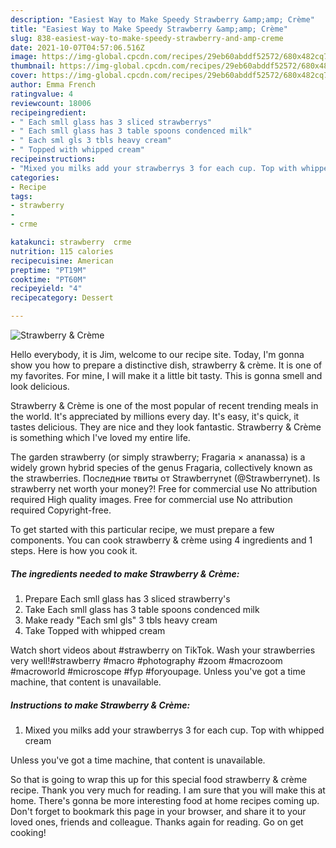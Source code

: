 ```yaml
---
description: "Easiest Way to Make Speedy Strawberry &amp;amp; Crème"
title: "Easiest Way to Make Speedy Strawberry &amp;amp; Crème"
slug: 838-easiest-way-to-make-speedy-strawberry-and-amp-creme
date: 2021-10-07T04:57:06.516Z
image: https://img-global.cpcdn.com/recipes/29eb60abddf52572/680x482cq70/strawberry-creme-recipe-main-photo.jpg
thumbnail: https://img-global.cpcdn.com/recipes/29eb60abddf52572/680x482cq70/strawberry-creme-recipe-main-photo.jpg
cover: https://img-global.cpcdn.com/recipes/29eb60abddf52572/680x482cq70/strawberry-creme-recipe-main-photo.jpg
author: Emma French
ratingvalue: 4
reviewcount: 18006
recipeingredient:
- " Each smll glass has 3 sliced strawberrys"
- " Each smll glass has 3 table spoons condenced milk"
- " Each sml gls 3 tbls heavy cream"
- " Topped with whipped cream"
recipeinstructions:
- "Mixed you milks add your strawberrys 3 for each cup. Top with whipped cream"
categories:
- Recipe
tags:
- strawberry
- 
- crme

katakunci: strawberry  crme 
nutrition: 115 calories
recipecuisine: American
preptime: "PT19M"
cooktime: "PT60M"
recipeyield: "4"
recipecategory: Dessert

---
```



![Strawberry &amp; Crème](https://img-global.cpcdn.com/recipes/29eb60abddf52572/680x482cq70/strawberry-creme-recipe-main-photo.jpg)

Hello everybody, it is Jim, welcome to our recipe site. Today, I'm gonna show you how to prepare a distinctive dish, strawberry &amp; crème. It is one of my favorites. For mine, I will make it a little bit tasty. This is gonna smell and look delicious.

Strawberry &amp; Crème is one of the most popular of recent trending meals in the world. It's appreciated by millions every day. It's easy, it's quick, it tastes delicious. They are nice and they look fantastic. Strawberry &amp; Crème is something which I've loved my entire life.

The garden strawberry (or simply strawberry; Fragaria × ananassa) is a widely grown hybrid species of the genus Fragaria, collectively known as the strawberries. Последние твиты от Strawberrynet (@Strawberrynet). Is strawberry net worth your money?! Free for commercial use No attribution required High quality images. Free for commercial use No attribution required Copyright-free.


To get started with this particular recipe, we must prepare a few components. You can cook strawberry &amp; crème using 4 ingredients and 1 steps. Here is how you cook it.

<!--inarticleads1-->

##### The ingredients needed to make Strawberry &amp; Crème:

1. Prepare  Each smll glass has 3 sliced strawberry&#39;s
1. Take  Each smll glass has 3 table spoons condenced milk
1. Make ready  &#34;Each sml gls&#34; 3 tbls heavy cream
1. Take  Topped with whipped cream


Watch short videos about #strawberry on TikTok. Wash your strawberries very well!#strawberry #macro #photography #zoom #macrozoom #macroworld #microscope #fyp #foryoupage. Unless you&#39;ve got a time machine, that content is unavailable. 

<!--inarticleads2-->

##### Instructions to make Strawberry &amp; Crème:

1. Mixed you milks add your strawberrys 3 for each cup. Top with whipped cream


Unless you&#39;ve got a time machine, that content is unavailable. 

So that is going to wrap this up for this special food strawberry &amp; crème recipe. Thank you very much for reading. I am sure that you will make this at home. There's gonna be more interesting food at home recipes coming up. Don't forget to bookmark this page in your browser, and share it to your loved ones, friends and colleague. Thanks again for reading. Go on get cooking!

